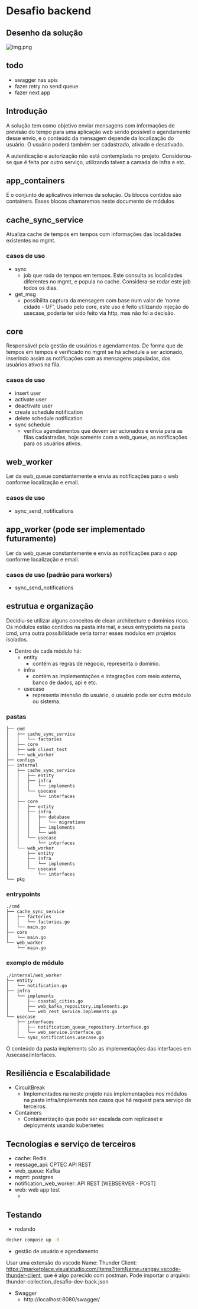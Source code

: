 # Desafio backend

## Desenho da solução

![img.png](img.png)

## todo
- swagger nas apis
- fazer retry no send queue
- fazer next app

## Introdução
A solução tem como objetivo enviar mensagens com informações de previsão do tempo 
para uma aplicação web sendo possível o agendamento desse envio, e o conteúdo da mensagem depende 
da localização do usuário. O usuário poderá também ser cadastrado, ativado e desativado.

A autenticação e autorização não está contemplada no projeto. Considerou-se que é feita por outro serviço, utilizando talvez a camada de infra e etc.  

## app_containers
É o conjunto de aplicativos internos da solução. Os blocos contidos são containers. Esses blocos chamaremos neste documento de módulos

## cache_sync_service
Atualiza cache de tempos em tempos com informações das localidades existentes no mgmt.
### casos de uso
- sync
  - job que roda de tempos em tempos. Este consulta as localidades diferentes no mgmt, e popula no cache. Considera-se rodar este job todos os dias.
- get_msg
  - possibilita captura da mensagem com base num valor de 'nome cidade - UF', Usado pelo core, este uso é feito utilizando injeção do usecase, poderia ter sido feito via http, mas não foi a decisão.

## core
Responsável pela gestão de usuários e agendamentos. De forma que de tempos em tempos é verificado no mgmt se há schedule a ser acionado, inserindo assim as notificações com as mensagens populadas, dos usuários ativos na fila.
### casos de uso
- insert user
- activate user
- deactivate user
- create schedule notification
- delete schedule notification
- sync schedule
  - verifica agendamentos que devem ser acionados e envia para as filas cadastradas, hoje somente com a web_queue, as notificações para os usuários ativos.

## web_worker
Ler da ewb_queue constantemente e envia as notificações para o web conforme localização e email.
### casos de uso
- sync_send_notifications

## app_worker (pode ser implementado futuramente)
Ler da web_queue constantemente e envia as notificações para o app conforme localização e email.
### casos de uso (padrão para workers)
- sync_send_notifications

## estrutua e organização

Decidiu-se utilizar alguns conceitos de clean architecture e domínios ricos. 
Os módulos estão contidos na pasta internal, e seus entrypoints na pasta cmd, uma outra possibilidade seria tornar esses módulos em projetos isolados.
- Dentro de cada módulo há:
  - entity
    - contém as regras de négocio, representa o domínio.
  - infra
    - contém as implementações e integrações com meio externo, banco de dados, api e etc.
  - usecase
    - representa intensão do usuário, o usuário pode ser outro módulo ou sistema.
### pastas
```tree
├── cmd
│   ├── cache_sync_service
│   │   └── factories
│   ├── core
│   ├── web_client_test
│   └── web_worker
├── configs
├── internal
│   ├── cache_sync_service
│   │   ├── entity
│   │   ├── infra
│   │   │   └── implements
│   │   └── usecase
│   │       └── interfaces
│   ├── core
│   │   ├── entity
│   │   ├── infra
│   │   │   ├── database
│   │   │   │   └── migrations
│   │   │   ├── implements
│   │   │   └── web
│   │   └── usecase
│   │       └── interfaces
│   └── web_worker
│       ├── entity
│       ├── infra
│       │   └── implements
│       └── usecase
│           └── interfaces
└── pkg

```

### entrypoints
```tree
./cmd
├── cache_sync_service
│   ├── factories
│   │   └── factories.go
│   └── main.go
├── core
│   └── main.go
└── web_worker
    └── main.go
```

### exemplo de módulo
```tree
./internal/web_worker
├── entity
│   └── notification.go
├── infra
│   └── implements
│       ├── coastal_cities.go
│       ├── web_kafka_repository.implements.go
│       └── web_rest_service.implements.go
└── usecase
    ├── interfaces
    │   ├── notification_queue_repository.interface.go
    │   └── web_service.interface.go
    └── sync_notifications.usecase.go

```
O conteúdo da pasta implements são as implementações das interfaces em /usecase/interfaces.

## Resiliência e Escalabilidade

- CircuitBreak
  - Implementados na neste projeto nas implementações nos módulos na pasta infra/implements nos casos que há request para serviço de terceiros.
- Containers
  - Containerização que pode ser escalada com replicaset e deployments usando kubernetes


## Tecnologias e serviço de terceiros

- cache: Redis
- message_api: CPTEC API REST
- web_queue: Kafka
- mgmt: postgres
- notification_web_worker: API REST [WEBSERVER - POST]
- web: web app test 
  - [//]: # (  - todo)

## Testando

- rodando
```bash
docker compose up -d
```
- gestão de usuário e agendamento

Usar uma extensão do vscode Name: Thunder Client: https://marketplace.visualstudio.com/items?itemName=rangav.vscode-thunder-client, que é algo parecido com postman.
Pode importar o arquivo: thunder-collection_desafio-dev-back.json

- Swagger
  - http://localhost:8080/swagger/